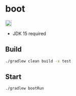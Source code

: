 # boot

[<img alt="build status" src="https://img.shields.io/github/workflow/status/cbdyzj/boot/Java%20CI%20with%20Gradle/master?style=for-the-badge" height="20">](https://github.com/cbdyzj/boot/actions?query=branch%3Amaster)

- JDK 15 required

## Build

```sh
./gradlew clean build -x test
```

## Start

```sh
./gradlew bootRun
```
